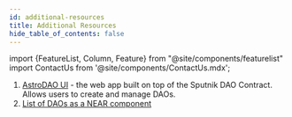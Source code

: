 ```yaml
---
id: additional-resources
title: Additional Resources
hide_table_of_contents: false
---
```


import {FeatureList, Column, Feature} from "@site/components/featurelist"
import ContactUs from '@site/components/ContactUs.mdx';

1. [AstroDAO UI](https://astrodao.com/) - the web app built on top of the Sputnik DAO Contract. Allows users to create and manage DAOs.
2. [List of DAOs as a NEAR component](https://near.org/onboarder.near/widget/DAOSocialSearch)